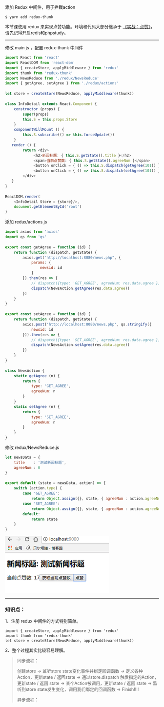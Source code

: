 添加 Redux 中间件，用于拦截action

```
$ yarn add redux-thunk
```

本节课使用 redux 来实现点赞功能。环境和代码大部分继承于 [《实战：点赞》](https://dragon8github.gitbooks.io/react/content/di-yi-zhang-ff1a-kai-shi/shi-zhan-ff1a-dian-zan.html)，请先记得开启redis和phpstudy。

---

修改 main.js ，配置 redux-thunk 中间件

```js
import React from 'react'
import ReactDOM from 'react-dom'
import { createStore, applyMiddleware } from 'redux'
import thunk from 'redux-thunk'
import NewsReduce from './redux/NewsReduce'
import { getAgree, setAgree } from './redux/actions'

let store = createStore(NewsReduce, applyMiddleware(thunk))

class InfoDetail extends React.Component {
    constructor (props) {
        super(props)
        this.S = this.props.Store
    }
    componentWillMount () {
        this.S.subscribe(() => this.forceUpdate())
    }
   render () {
        return <div>
             <h2>新闻标题: { this.S.getState().title }</h2>
             <span>当前点赞数: { this.S.getState().agreeNum }</span>
             <button onClick = { () => this.S.dispatch(getAgree(101)) }> 获取当前点赞数 </button>
             <button onClick = { () => this.S.dispatch(setAgree(101)) }> 点赞 </button>
        </div>
   }
}

ReactDOM.render(
    <InfoDetail Store = {store}/>, 
    document.getElementById('root')
)
```

添加 redux/actions.js

```js
import axios from 'axios'
import qs from 'qs'

export const getAgree = function (id) {
    return function (dispatch, getState) {
        axios.get("http://localhost:8080/news.php", {
            params: {
                newsid: id
            }
        }).then(res => {
            // dispatch({type: 'GET_AGREE', agreeNum: res.data.agree })
            dispatch(NewsAction.getAgree(res.data.agree))
        })
    }
}

export const setAgree = function (id) {
    return function (dispatch, getState) {
        axios.post('http://localhost:8080/news.php', qs.stringify({
            newsid: id
        })).then(res => {
            // dispatch({type: 'SET_AGREE', agreeNum: res.data.agree })
            dispatch(NewsAction.setAgree(res.data.agree))
        })
    }
}

class NewsAction {
    static getAgree (n) {
        return {
            type: 'GET_AGREE',
            agreeNum: n
        }
    }
    static setAgree (n) {
        return {
            type: 'SET_AGREE',
            agreeNum: n
        }
    }
}
```

修改 redux/NewsReduce.js

```js
let newsData = {
    title    : '测试新闻标题',
    agreeNum : 0
}

export default (state = newsData, action) => {
    switch (action.type) {
        case 'GET_AGREE':
            return Object.assign({}, state, { agreeNum : action.agreeNum })
        case 'SET_AGREE':
            return Object.assign({}, state, { agreeNum : action.agreeNum })
        default:
            return state
    }
}
```

![](/assets/51125312124838321823.png)

---

### 知识点：

1、注册 redux 中间件的方式特别简单。

```
import { createStore, applyMiddleware } from 'redux'
import thunk from 'redux-thunk'
let store = createStore(NewsReduce, applyMiddleware(thunk))
```

2、整个过程其实比较容易理解。

> 同步流程：
>
> 创建store -&gt; 监听store state变化事件并绑定回调函数 -&gt; 定义各种Action，更新state / 返回state  -&gt;  通过store.dispatch 触发指定的Action，更新state  / 返回 state -&gt; 某个Action被调用，更新state / 返回 state -&gt; 监听到store state发生变化，调用我们绑定的回调函数 -&gt; Finish!!!!
>
> 异步流程：



